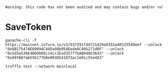 ```diff
Warning: this code has not been audited and may contain bugs and/or vulnerabilities.
```

# SaveToken

`ganache-cli -f https://mainnet.infura.io/v3/937291f44721429e8355a40325549eef --unlock "0x6B175474E89094C44Da98b954EedeAC495271d0F" --unlock "0x5d3a536E4D6DbD6114cc1Ead35777bAB948E3643" --unlock "0x897607ab556177b0e0938541073ac1e01c55e483"`

 `truffle test --network mainlocal`

